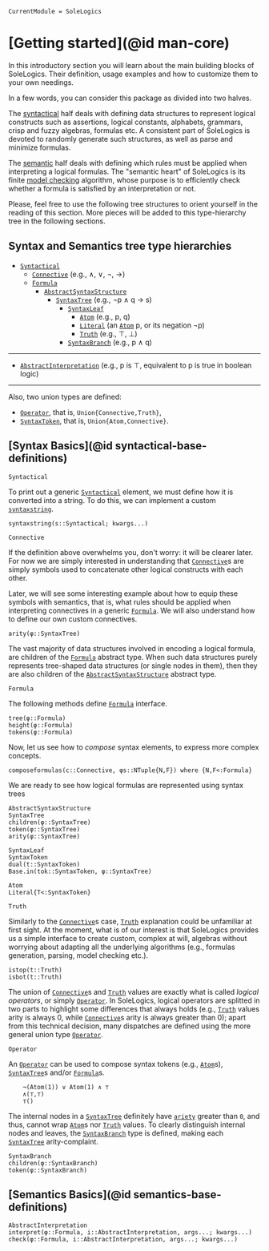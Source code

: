 ```@meta
CurrentModule = SoleLogics
```

# [Getting started](@id man-core)

In this introductory section you will learn about the main building blocks of SoleLogics. Their definition, usage examples and how to customize them to your own needings. 

In a few words, you can consider this package as divided into two halves. 

The [syntactical](https://en.wikipedia.org/wiki/Syntax) half deals with defining data structures to represent logical constructs such as assertions, logical constants, alphabets, grammars, crisp and fuzzy algebras, formulas etc. A consistent part of SoleLogics is devoted to randomly generate such structures, as well as parse and minimize formulas.

The [semantic](https://en.wikipedia.org/wiki/Semantics) half deals with defining which rules must be applied when interpreting a logical formulas. The "semantic heart" of SoleLogics is its finite [model checking](https://en.wikipedia.org/wiki/Model_checking) algorithm, whose purpose is to efficiently check whether a formula is satisfied by an interpretation or not.

Please, feel free to use the following tree structures to orient yourself in the reading of this section. More pieces will be added to this type-hierarchy tree in the following sections.

## Syntax and Semantics tree type hierarchies
- [`Syntactical`](@ref)
    - [`Connective`](@ref)                      (e.g., ∧, ∨, ¬, →)
    - [`Formula`](@ref)
        - [`AbstractSyntaxStructure`](@ref)
            - [`SyntaxTree`](@ref)              (e.g., ¬p ∧ q → s)
                - [`SyntaxLeaf`](@ref)
                    - [`Atom`](@ref)            (e.g., p, q)
                    - [`Literal`](@ref)         (an [`Atom`](@ref) p, or its negation ¬p)
                    - [`Truth`](@ref)           (e.g., ⊤, ⊥)
                - [`SyntaxBranch`](@ref)        (e.g., p ∧ q)
---

- [`AbstractInterpretation`](@ref) (e.g., p is ⊤, equivalent to p is true in boolean logic)

---

Also, two union types are defined:
- [`Operator`](@ref), that is, `Union{Connective,Truth}`, 
- [`SyntaxToken`](@ref), that is, `Union{Atom,Connective}`.  
        
## [Syntax Basics](@id syntactical-base-definitions)

```@docs
Syntactical
```

To print out a generic [`Syntactical`](@ref) element, we must define how it is converted into a string. To do this, we can implement a custom [`syntaxstring`](@ref).

```@docs
syntaxstring(s::Syntactical; kwargs...)
```

```@docs
Connective
```

If the definition above overwhelms you, don't worry: it will be clearer later. For now we are simply interested in understanding that [`Connective`](@ref)s are simply symbols used to concatenate other logical constructs with each other. 

Later, we will see some interesting example about how to equip these symbols with semantics, that is, what rules should be applied when interpreting connectives in a generic [`Formula`](@ref). We will also understand how to define our own custom connectives.

```@docs
arity(φ::SyntaxTree)
```

The vast majority of data structures involved in encoding a logical formula, are children of the [`Formula`](@ref) abstract type. When such data structures purely represents tree-shaped data structures (or single nodes in them), then they are also children of the [`AbstractSyntaxStructure`](@ref) abstract type.

```@docs
Formula
```

The following methods define [`Formula`](@ref) interface.

```@docs
tree(φ::Formula)
height(φ::Formula)
tokens(φ::Formula)
```

Now, let us see how to *compose* syntax elements, to express more complex concepts.

```@docs
composeformulas(c::Connective, φs::NTuple{N,F}) where {N,F<:Formula}
```

We are ready to see how logical formulas are represented using syntax trees

```@docs
AbstractSyntaxStructure
SyntaxTree
children(φ::SyntaxTree)
token(φ::SyntaxTree)
arity(φ::SyntaxTree)

SyntaxLeaf
SyntaxToken
dual(t::SyntaxToken)
Base.in(tok::SyntaxToken, φ::SyntaxTree)

Atom
Literal{T<:SyntaxToken}
```

```@docs
Truth
```

Similarly to the [`Connective`](@ref)s case, [`Truth`](@ref) explanation could be unfamiliar at first sight. At the moment, what is of our interest is that SoleLogics provides us a simple interface to create custom, complex at will, algebras without worrying about adapting all the underlying algorithms (e.g., formulas generation, parsing, model checking etc.).

```@docs
istop(t::Truth)
isbot(t::Truth)
```

The union of [`Connective`](@ref)s and [`Truth`](@ref) values are exactly what is called *logical operators*, or simply [`Operator`](@ref). In SoleLogics, logical operators are splitted in two parts to highlight some differences that always holds (e.g., [`Truth`](@ref) values arity is always 0, while [`Connective`](@ref)s arity is always greater than 0); apart from this technical decision, many dispatches are defined using the more general union type [`Operator`](@ref).

```@docs
Operator
```
An [`Operator`](@ref) can be used to compose syntax tokens (e.g., [`Atom`](@ref)s), [`SyntaxTree`](@ref)s and/or [`Formula`](@ref)s.

```julia-repl
    ¬(Atom(1)) ∨ Atom(1) ∧ ⊤
    ∧(⊤,⊤)
    ⊤()
```

The internal nodes in a [`SyntaxTree`](@ref) definitely have [`ariety`](@ref) greater than `0`, and thus, cannot wrap [`Atom`](@ref)s nor [`Truth`](@ref) values. To clearly distinguish internal nodes and leaves, the [`SyntaxBranch`](@ref) type is defined, making each [`SyntaxTree`](@ref) arity-complaint.

```@docs
SyntaxBranch
children(φ::SyntaxBranch)
token(φ::SyntaxBranch)
```

## [Semantics Basics](@id semantics-base-definitions)
```@docs
AbstractInterpretation
interpret(φ::Formula, i::AbstractInterpretation, args...; kwargs...)
check(φ::Formula, i::AbstractInterpretation, args...; kwargs...)
```
